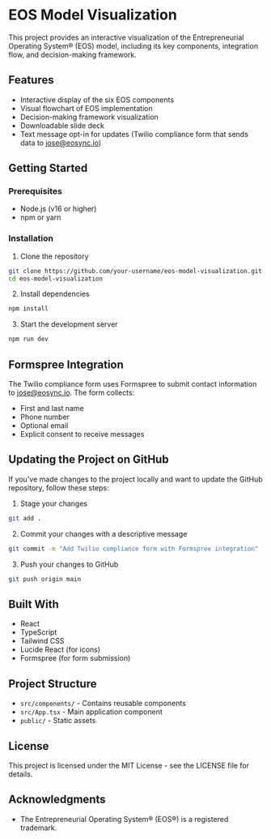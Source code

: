 # EOS Model Visualization

This project provides an interactive visualization of the Entrepreneurial Operating System® (EOS) model, including its key components, integration flow, and decision-making framework.

## Features

- Interactive display of the six EOS components
- Visual flowchart of EOS implementation
- Decision-making framework visualization
- Downloadable slide deck
- Text message opt-in for updates (Twilio compliance form that sends data to jose@eosync.io)

## Getting Started

### Prerequisites

- Node.js (v16 or higher)
- npm or yarn

### Installation

1. Clone the repository
```bash
git clone https://github.com/your-username/eos-model-visualization.git
cd eos-model-visualization
```

2. Install dependencies
```bash
npm install
```

3. Start the development server
```bash
npm run dev
```

## Formspree Integration

The Twilio compliance form uses Formspree to submit contact information to jose@eosync.io. The form collects:

- First and last name
- Phone number
- Optional email
- Explicit consent to receive messages

## Updating the Project on GitHub

If you've made changes to the project locally and want to update the GitHub repository, follow these steps:

1. Stage your changes
```bash
git add .
```

2. Commit your changes with a descriptive message
```bash
git commit -m "Add Twilio compliance form with Formspree integration"
```

3. Push your changes to GitHub
```bash
git push origin main
```

## Built With

- React
- TypeScript
- Tailwind CSS
- Lucide React (for icons)
- Formspree (for form submission)

## Project Structure

- `src/components/` - Contains reusable components
- `src/App.tsx` - Main application component
- `public/` - Static assets

## License

This project is licensed under the MIT License - see the LICENSE file for details.

## Acknowledgments

- The Entrepreneurial Operating System® (EOS®) is a registered trademark.
```